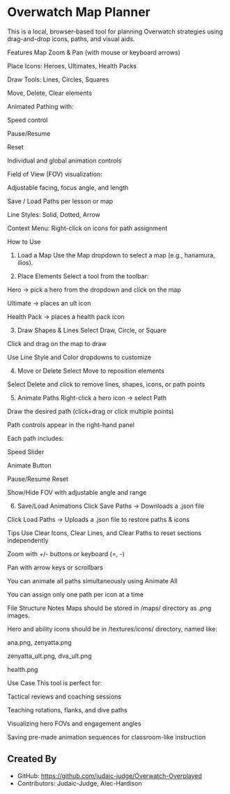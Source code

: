 
# Overwatch Map Planner

This is a local, browser-based tool for planning Overwatch strategies using drag-and-drop icons, paths, and visual aids.

Features
 Map Zoom & Pan (with mouse or keyboard arrows)

 Place Icons: Heroes, Ultimates, Health Packs

 Draw Tools: Lines, Circles, Squares

Move, Delete, Clear elements

 Animated Pathing with:

Speed control

Pause/Resume

Reset

Individual and global animation controls

 Field of View (FOV) visualization:

Adjustable facing, focus angle, and length

 Save / Load Paths per lesson or map

 Line Styles: Solid, Dotted, Arrow

 Context Menu: Right-click on icons for path assignment

 How to Use
1. Load a Map
Use the Map dropdown to select a map (e.g., hanamura, ilios).

2. Place Elements
Select a tool from the toolbar:

Hero → pick a hero from the dropdown and click on the map

Ultimate → places an ult icon

Health Pack → places a health pack icon

3. Draw Shapes & Lines
Select Draw, Circle, or Square

Click and drag on the map to draw

Use Line Style and Color dropdowns to customize

4. Move or Delete
Select Move to reposition elements

Select Delete and click to remove lines, shapes, icons, or path points

5. Animate Paths
Right-click a hero icon → select Path

Draw the desired path (click+drag or click multiple points)

Path controls appear in the right-hand panel

Each path includes:

 Speed Slider

 Animate Button

 Pause/Resume
 Reset

 Show/Hide FOV with adjustable angle and range

6. Save/Load Animations
Click Save Paths → Downloads a .json file

Click Load Paths → Uploads a .json file to restore paths & icons

 Tips
Use Clear Icons, Clear Lines, and Clear Paths to reset sections independently

Zoom with +/- buttons or keyboard (=, -)

Pan with arrow keys or scrollbars

You can animate all paths simultaneously using Animate All

You can assign only one path per icon at a time

 File Structure Notes
Maps should be stored in /maps/ directory as .png images.

Hero and ability icons should be in /textures/icons/ directory, named like:

ana.png, zenyatta.png

zenyatta_ult.png, dva_ult.png

health.png

 Use Case
This tool is perfect for:

Tactical reviews and coaching sessions

Teaching rotations, flanks, and dive paths

Visualizing hero FOVs and engagement angles

Saving pre-made animation sequences for classroom-like instruction

##  Created By

- GitHub: https://github.com/judaic-judge/Overwatch-Overplayed
- Contributors: Judaic-Judge, Alec-Hardison

